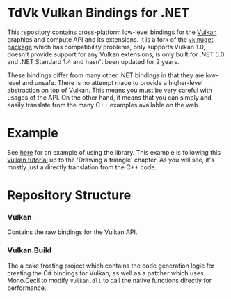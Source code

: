 # TdVk Vulkan Bindings for .NET

This repository contains cross-platform low-level bindings for the [Vulkan](https://www.khronos.org/vulkan/) graphics and compute API and its extensions. It is a fork of the [`vk` nuget package](https://github.com/mellinoe/vk) which has compatibility problems, only supports Vulkan 1.0, doesn't provide support for any Vulkan extensions, is only built for .NET 5.0 and .NET Standard 1.4 and hasn't been updated for 2 years.

These bindings differ from many other .NET bindings in that they are low-level and unsafe. There is no attempt made to provide a higher-level abstraction on top of Vulkan. This means you must be very careful with usages of the API. On the other hand, it means that you can simply and easily translate from the many C++ examples available on the web.

# Example

See [here](https://github.com/Tacodiva/TdVk/blob/tdvk/Example/Program.cs) for an example of using the library. This example is following this [vulkan tutorial](https://vulkan-tutorial.com) up to the 'Drawing a triangle' chapter. As you will see, it's mostly just a directly translation from the C++ code. 

# Repository Structure
### Vulkan

Contains the raw bindings for the Vulkan API. 

### Vulkan.Build

The a cake frosting project which contains the code generation logic for creating the C# bindings for Vulkan, as well as a patcher which uses Mono.Cecil to modify `Vulkan.dll` to call the native functions directly for performance.
